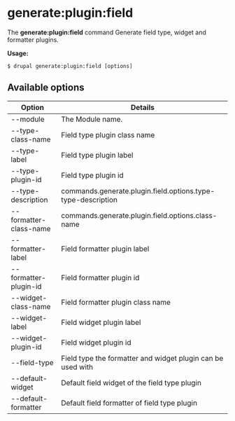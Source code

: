 # generate:plugin:field
The **generate:plugin:field** command Generate field type, widget and formatter plugins.

**Usage:**
```
$ drupal generate:plugin:field [options] 
```

## Available options
Option | Details
-------|-------------
--module | The Module name.
--type-class-name | Field type plugin class name
--type-label | Field type plugin label
--type-plugin-id | Field type plugin id
--type-description | commands.generate.plugin.field.options.type-type-description
--formatter-class-name | commands.generate.plugin.field.options.class-name
--formatter-label | Field formatter plugin label
--formatter-plugin-id | Field formatter plugin id
--widget-class-name | Field formatter plugin class name
--widget-label | Field widget plugin label
--widget-plugin-id | Field widget plugin id
--field-type | Field type the formatter and widget plugin can be used with
--default-widget | Default field widget of the field type plugin
--default-formatter | Default field formatter of field type plugin
